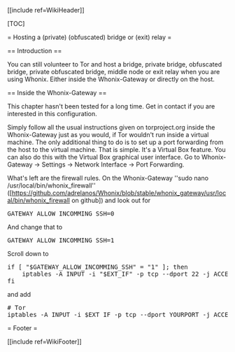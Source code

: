 [[include ref=WikiHeader]]

[TOC]

= Hosting a (private) (obfuscated) bridge or (exit) relay =

== Introduction ==

You can still volunteer to Tor and host a bridge, private bridge, obfuscated bridge, private obfuscated bridge, middle node or exit relay when you are using Whonix. Either inside the Whonix-Gateway or directly on the host.

== Inside the Whonix-Gateway ==

This chapter hasn't been tested for a long time. Get in contact if you are interested in this configuration.

Simply follow all the usual instructions given on torproject.org inside the Whonix-Gateway just as you would, if Tor wouldn't run inside a virtual machine. The only additional thing to do is to set up a port forwarding from the host to the virtual machine. That is simple. It's a Virtual Box feature. You can also do this with the Virtual Box graphical user interface. Go to Whonix-Gateway -&gt; Settings -&gt; Network Interface -&gt; Port Forwarding.

What's left are the firewall rules. On the Whonix-Gateway ''sudo nano /usr/local/bin/whonix_firewall'' ([https://github.com/adrelanos/Whonix/blob/stable/whonix_gateway/usr/local/bin/whonix_firewall on github]) and look out for

<pre>GATEWAY_ALLOW_INCOMMING_SSH=0</pre>
And change that to

<pre>GATEWAY_ALLOW_INCOMMING_SSH=1</pre>
Scroll down to

<pre>if [ &quot;$GATEWAY_ALLOW_INCOMMING_SSH&quot; = &quot;1&quot; ]; then
    iptables -A INPUT -i &quot;$EXT_IF&quot; -p tcp --dport 22 -j ACCEPT
fi</pre>
and add

<pre># Tor
iptables -A INPUT -i $EXT_IF -p tcp --dport YOURPORT -j ACCEPT</pre>
= Footer =

[[include ref=WikiFooter]]

